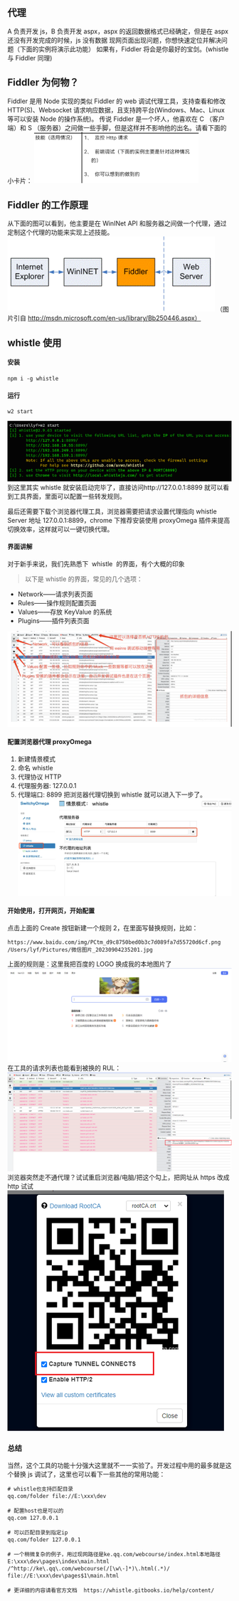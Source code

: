 ## 代理

A 负责开发 js，B 负责开发 aspx，aspx 的返回数据格式已经确定，但是在 aspx 还没有开发完成的时候，js 没有数据
现网页面出现问题，你想快速定位并解决问题（下面的实例将演示此功能）
如果有，Fiddler 将会是你最好的宝剑。(whistle 与 Fiddler 同理)

## Fiddler 为何物？

Fiddler 是用 Node 实现的类似 Fiddler 的 web 调试代理工具，支持查看和修改 HTTP(S)、Websocket 请求响应数据，且支持跨平台(Windows、Mac、Linux 等可以安装 Node 的操作系统)。
传说 Fiddler 是一个坏人，他喜欢在 C （客户端）和 S （服务器）之间做一些手脚，但是这样并不影响他的出名。请看下面的小卡片：
![Alt text](./public/代理-image0.png)

## Fiddler 的工作原理

从下面的图可以看到，他主要是在 WinINet API 和服务器之间做一个代理，通过定制这个代理的功能来实现上述技能。
![Alt text](./public/代理-image1.png)
（图片引自 http://msdn.microsoft.com/en-us/library/Bb250446.aspx）

## whistle 使用

#### 安装

```
npm i -g whistle
```

#### 运行

```
w2 start
```

![Alt text](./public/代理-image2.png)
到这里其实 whistle 就安装启动完毕了，直接访问http://127.0.0.1:8899 就可以看到工具界面，里面可以配置一些转发规则。

最后还需要下载个浏览器代理工具，浏览器需要把请求设置代理指向 whistle Server 地址 127.0.0.1:8899，chrome 下推荐安装使用 proxyOmega 插件来提高切换效率，这样就可以一键切换代理。

#### 界面讲解

对于新手来说，我们先熟悉下  whistle  的界面，有个大概的印象

> 以下是 whistle 的界面，常见的几个选项：

- Network——请求列表页面
- Rules——操作规则配置页面
- Values——存放 KeyValue 的系统
- Plugins——插件列表页面

![Alt text](./public/代理-image3.png)

#### 配置浏览器代理 proxyOmega

1. 新建情景模式
2. 命名 whistle
3. 代理协议 HTTP
4. 代理服务器: 127.0.0.1
5. 代理端口: 8899 把浏览器代理切换到 whistle 就可以进入下一步了。
   ![Alt text](./public/代理-image4.png)

#### 开始使用，打开网页，开始配置

点击上面的 Create 按钮新建一个规则 2，在里面写替换规则，比如：

```
https://www.baidu.com/img/PCtm_d9c8750bed0b3c7d089fa7d55720d6cf.png  /Users/lyf/Pictures/微信图片_20230904235201.jpg
```

上面的规则是：这里我把百度的 LOGO 换成我的本地图片了
![Alt text](./public/代理-image5.png)
在工具的请求列表也能看到被换的 RUL：
![Alt text](./public/代理-image6.png)
浏览器突然走不通代理？试试重启浏览器/电脑/把这个勾上，把网址从 https 改成 http 试试
![Alt text](./public/代理-image7.png)

### 总结

当然，这个工具的功能十分强大这里就不一一实验了。开发过程中用的最多就是这个替换 js 调试了，这里也可以看下一些其他的常用功能：

```
# whistle也支持匹配目录
qq.com/folder file://E:\xxx\dev

# 配置host也是可以的
qq.com 127.0.0.1

# 可以匹配目录到指定ip
qq.com/folder 127.0.0.1

# 一个稍微复杂的例子，用过现网路径是ke.qq.com/webcourse/index.html本地路径 E:\xxx\dev\pages\index\main.html
/^http://ke\.qq\.com/webcourse(/[\w\-]*)\.html(.*)/ file://E:\xxx\dev\pages$1\main.html

# 更详细的内容请看官方文档  https://whistle.gitbooks.io/help/content/
```
